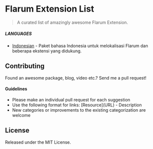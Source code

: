 # Flarum Extension List

> A curated list of amazingly awesome Flarum Extension.


##### LANGUAGES

* [Indonesian](https://github.com/realodix/flarum-ext-indonesian) - Paket bahasa Indonesia untuk melokalisasi Flarum dan beberapa ekstensi yang didukung.


## Contributing
Found an awesome package, blog, video etc.? Send me a pull request!

#### Guidelines
* Please make an individual pull request for each suggestion
* Use the following format for links: \[Resource\]\(URL\) - Description
* New categories or improvements to the existing categorization are welcome

## License
Released under the MIT License.
